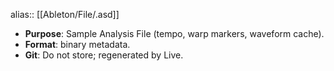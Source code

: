 alias:: [[Ableton/File/.asd]]

- **Purpose**: Sample Analysis File (tempo, warp markers, waveform cache).
- **Format**: binary metadata.
- **Git**: Do not store; regenerated by Live.
